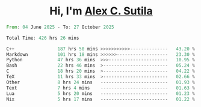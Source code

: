 <h1 align="center">Hi, I'm <a href="https://github.com/alexsutila" target="blank">Alex C. Sutila</a></h1>

<!--START_SECTION:waka-->

```rust
From: 04 June 2025 - To: 27 October 2025

Total Time: 426 hrs 26 mins

C++                187 hrs 50 mins >>>>>>>>>>>--------------   43.20 %
Markdown           101 hrs 18 mins >>>>>>-------------------   23.30 %
Python             47 hrs 36 mins  >>>----------------------   10.95 %
Bash               22 hrs 46 mins  >------------------------   05.24 %
C                  18 hrs 20 mins  >------------------------   04.22 %
TeX                11 hrs 33 mins  >------------------------   02.66 %
Other              8 hrs 24 mins   -------------------------   01.93 %
Text               7 hrs 4 mins    -------------------------   01.63 %
Lua                5 hrs 20 mins   -------------------------   01.23 %
Nix                5 hrs 17 mins   -------------------------   01.22 %
```

<!--END_SECTION:waka-->
